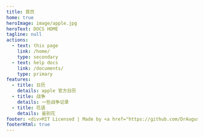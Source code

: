 ```yaml
---
title: 首页
home: true
heroImage: image/apple.jpg
heroText: DOCS HOME
tagline: null
actions:
  - text: this page
    link: /home/
    type: secondary
  - text: help docs
    link: /documents/
    type: primary
features:
  - title: 日历
    details: apple 官方日历
  - title: 战争
    details: 一些战争记录
  - title: 花语
    details: 鉴别花
footer: <div>MIT Licensed | Made by <a href="https://github.com/DrAugus/" target="_blank">DrAugus</a></div><div>This page was generated by <a href="https://pages.github.com/" target="_blank">GitHub Pages</a>.</div>
footerHtml: true
---
```

